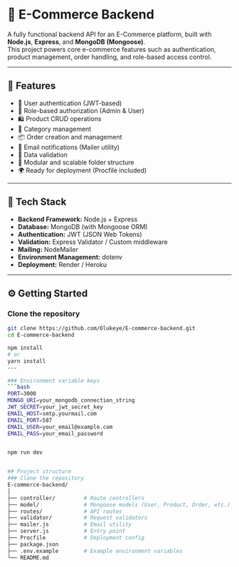 # 🛒 E-Commerce Backend

A fully functional backend API for an E-Commerce platform, built with **Node.js**, **Express**, and **MongoDB (Mongoose)**.  
This project powers core e-commerce features such as authentication, product management, order handling, and role-based access control.

---

## 🚀 Features

- 🔐 User authentication (JWT-based)
- 👤 Role-based authorization (Admin & User)
- 🛍️ Product CRUD operations
- 🧾 Category management
- 📦 Order creation and management
- 📧 Email notifications (Mailer utility)
- 🧠 Data validation
- 🧱 Modular and scalable folder structure
- 🌍 Ready for deployment (Procfile included)

---

## 🧰 Tech Stack

- **Backend Framework:** Node.js + Express  
- **Database:** MongoDB (with Mongoose ORM)  
- **Authentication:** JWT (JSON Web Tokens)  
- **Validation:** Express Validator / Custom middleware  
- **Mailing:** NodeMailer  
- **Environment Management:** dotenv  
- **Deployment:** Render / Heroku  

---

## ⚙️ Getting Started

### Clone the repository
```bash
git clone https://github.com/Olukeye/E-commerce-backend.git
cd E-commerce-backend

npm install
# or
yarn install
---

### Environment variable keys
```bash
PORT=3000
MONGO_URI=your_mongodb_connection_string
JWT_SECRET=your_jwt_secret_key
EMAIL_HOST=smtp.yourmail.com
EMAIL_PORT=587
EMAIL_USER=your_email@example.com
EMAIL_PASS=your_email_password


npm run dev


## Project structure 
### Clone the repository
E-commerce-backend/
│
├── controller/         # Route controllers
├── model/              # Mongoose models (User, Product, Order, etc.)
├── routes/             # API routes
├── validator/          # Request validators
├── mailer.js           # Email utility
├── server.js           # Entry point
├── Procfile            # Deployment config
├── package.json
├── .env.example        # Example environment variables
└── README.md



